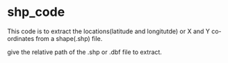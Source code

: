 # shp_code
This code is to extract the locations(latitude and longitutde) or X and Y co-ordinates from a shape(.shp) file.

give the relative path of the .shp or .dbf file to extract.
